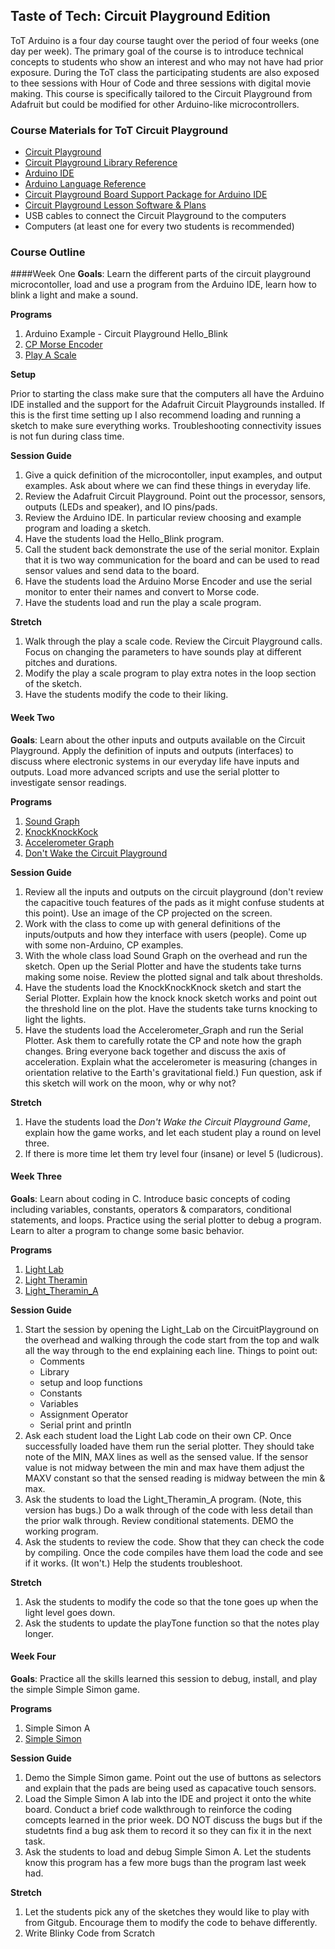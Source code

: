 ## Taste of Tech: Circuit Playground Edition
ToT Arduino is a four day course taught over the period of four weeks (one day per week). The primary goal of the course is to introduce technical concepts to students who show an interest and who may not have had prior exposure. During the ToT class the participating students are also exposed to thee sessions with Hour of Code and three sessions with digital movie making. This course is specifically tailored to the Circuit Playground from Adafruit but could be modified for other Arduino-like microcontrollers.

### Course Materials for ToT Circuit Playground

*	[Circuit Playground](https://www.adafruit.com/products/3000)
*	[Circuit Playground Library Reference](https://caternuson.github.io/Adafruit_CircuitPlayground/)
*	[Arduino IDE](https://www.arduino.cc/en/Main/Software)
*	[Arduino Language Reference](https://www.arduino.cc/en/Reference/HomePage)
*	[Circuit Playground Board Support Package for Arduino IDE](https://learn.adafruit.com/add-boards-arduino-v164/overview)
*	[Circuit Playground Lesson Software & Plans](https://github.com/DaveKT/Taste_of_Tech_Arduino)
*	USB cables to connect the Circuit Playground to the computers
*	Computers (at least one for every two students is recommended)

### Course Outline

####Week One
**Goals**: Learn the different parts of the circuit playground microcontoller, load and use a program from the Arduino IDE, learn how to blink a light and make a sound.

**Programs**

1.	Arduino Example - Circuit Playground Hello_Blink
2.	[CP Morse Encoder](docs/CPMorseEncoder)
3.	[Play A Scale](docs/Play_A_Scale)

**Setup**

Prior to starting the class make sure that the computers all have the Arduino IDE installed and the support for the Adafruit Circuit Playgrounds installed. If this is the first time setting up I also recommend loading and running a sketch to make sure everything works. Troubleshooting connectivity issues is not fun during class time.

**Session Guide**

1.	Give a quick definition of the microcontoller, input examples, and output examples. Ask about where we can find these things in everyday life.
2.	Review the Adafruit Circuit Playground. Point out the processor, sensors, outputs (LEDs and speaker), and IO pins/pads.
3.	Review the Arduino IDE. In particular review choosing and example program and loading a sketch.
4.	Have the students load the Hello_Blink program.
5.	Call the student back demonstrate the use of the serial monitor. Explain that it is two way communication for the board and can be used to read sensor values and send data to the board.
6.	Have the students load the Arduino Morse Encoder and use the serial monitor to enter their names and convert to Morse code.
7. Have the students load and run the play a scale program.

**Stretch**

1.	Walk through the play a scale code. Review the Circuit Playground calls. Focus on changing the parameters to have sounds play at different pitches and durations.
2.	Modify the play a scale program to play extra notes in the loop section of the sketch.
3. Have the students modify the code to their liking.

#### Week Two
**Goals**: Learn about the other inputs and outputs available on the Circuit Playground. Apply the definition of inputs and outputs (interfaces) to discuss where electronic systems in our everyday life have inputs and outputs. Load more advanced scripts and use the serial plotter to investigate sensor readings.

**Programs**

1.	[Sound Graph](docs/SoundGraph)
2.	[KnockKnockKock](docs/KnockKnockKnock)
3.	[Accelerometer Graph](docs/Accelerometer_Graph)
4.	[Don't Wake the Circuit Playground](docs/Accelerometer_DontWakeCPGame)

**Session Guide**

1.	Review all the inputs and outputs on the circuit playground (don't review the capacitive touch features of the pads as it might confuse students at this point). Use an image of the CP projected on the screen.
2.	Work with the class to come up with general definitions of the inputs/outputs and how they interface with users (people). Come up with some non-Arduino, CP examples.
3.	With the whole class load  Sound Graph  on the overhead and run the sketch. Open up the Serial Plotter and have the students take turns making some noise. Review the plotted signal and talk about thresholds.
4.	Have the students load the KnockKnockKnock sketch and start the Serial Plotter. Explain how the knock knock sketch works and point out the threshold line on the plot. Have the students take turns knocking to light the lights.
5. Have the students load the Accelerometer_Graph and run the Serial Plotter. Ask them to carefully rotate the CP and note how the graph changes. Bring everyone back together and discuss the axis of acceleration. Explain what the accelerometer is measuring (changes in orientation relative to the Earth's gravitational field.) Fun question, ask if this sketch will work on the moon, why or why not?

**Stretch**

1.	Have the students load the *Don't Wake the Circuit Playground Game*, explain how the game works, and let each student play a round on level three.
2.	If there is more time let them try level four (insane) or level 5 (ludicrous).

#### Week Three

**Goals**: Learn about coding in C. Introduce basic concepts of coding including variables, constants, operators & comparators, conditional statements, and loops. Practice using the serial plotter to debug a program. Learn to alter a program to change some basic behavior.

**Programs**

1.	[Light Lab](docs/Light_Lab)
2.	[Light Theramin](docs/Light_Theramin)
3.	[Light_Theramin_A](docs/Light_Theramin_A)

**Session Guide**

1.	Start the session by opening the Light_Lab on the CircuitPlayground on the overhead and walking through the code start from the top and walk all the way through to the end explaining each line. Things to point out:
	*	Comments
	*	Library
	*	setup and loop functions
	*	Constants
	*	Variables
	*	Assignment Operator
	*	Serial print and println
2.	Ask each student load the Light Lab code on their own CP. Once successfully loaded have them run the serial plotter. They should take note of the MIN, MAX lines as well as the sensed value. If the sensor value is not midway between the min and max have them adjust the MAXV constant so that the sensed reading is midway between the min & max.
3. Ask the students to load the Light_Theramin_A program. (Note, this version has bugs.) Do a walk through of the code with less detail than the prior walk through. Review conditional statements. DEMO the working program.
4.	Ask the students to review the code. Show that they can check the code by compiling. Once the code compiles have them load the code and see if it works. (It won't.) Help the students troubleshoot.

**Stretch**

1.	Ask the students to modify the code so that the tone goes up when the light level goes down.
2.	Ask the students to update the playTone function so that the notes play longer.

#### Week Four

**Goals**: Practice all the skills learned this session to debug, install, and play the simple Simple Simon game.

**Programs**

1.	Simple Simon A
2.	[Simple Simon](docs/SimpleSimon)

**Session Guide**

1.	Demo the Simple Simon game. Point out the use of buttons as selectors and explain that the pads are being used as capacative touch sensors.
2.	Load the Simple Simon A lab into the IDE and project it onto the white board. Conduct a brief code walkthrough to reinforce the coding comcepts learned in the prior week. DO NOT discuss the bugs but if the studetnts find a bug ask them to record it so they can fix it in the next task.
3. Ask the students to load and debug Simple Simon A. Let the students know this program has a few more bugs than the program last week had.  

**Stretch**

1. 	Let the students pick any of the sketches they would like to play with from Gitgub. Encourage them to modify the code to behave differently.
2. Write Blinky Code from Scratch
